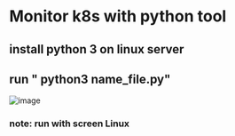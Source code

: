 # Monitor k8s with python tool
## install python 3 on linux server
## run " python3 name_file.py"

![image](https://github.com/Nadh2413/tool_monitor_k8s_with_python/assets/117442476/b8721e48-ac2d-46f3-ad55-de1cff540a99)


### note: run with screen Linux
